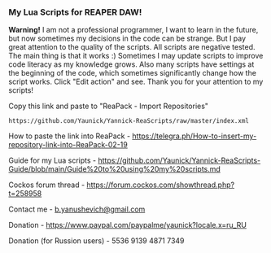 ### **My Lua Scripts for REAPER DAW!**

**Warning!**
I am not a professional programmer, I want to learn in the future, but now sometimes my decisions in the code can be strange. But I pay great attention to the quality of the scripts. All scripts are negative tested. The main thing is that it works :) Sometimes I may update scripts to improve code literacy as my knowledge grows. Also many scripts have settings at the beginning of the code, which sometimes significantly change how the script works. Click "Edit action" and see. Thank you for your attention to my scripts!

Copy this link and paste to "ReaPack - Import Repositories"

```
https://github.com/Yaunick/Yannick-ReaScripts/raw/master/index.xml
```

How to paste the link into ReaPack - https://telegra.ph/How-to-insert-my-repository-link-into-ReaPack-02-19

Guide for my Lua scripts - https://github.com/Yaunick/Yannick-ReaScripts-Guide/blob/main/Guide%20to%20using%20my%20scripts.md

Cockos forum thread - https://forum.cockos.com/showthread.php?t=258958

Contact me - b.yanushevich@gmail.com

Donation - https://www.paypal.com/paypalme/yaunick?locale.x=ru_RU

Donation (for Russion users) - 5536 9139 4871 7349
